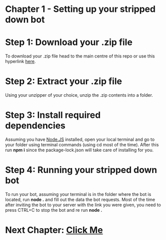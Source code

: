 # Chapter 1 - Setting up your stripped down bot

# Step 1: Download your .zip file

To download your .zip file head to the main centre of this repo or use this hyperlink [here](https://github.com/TheCrazyCatKidz/Welcome-Bot/raw/main/DOWNLOAD%20ME.zip).

# Step 2: Extract your .zip file

Using your unzipper of your choice, unzip the .zip contents into a folder.

# Step 3: Install required dependencies

Assuming you have [Node.JS](https://nodejs.org/en/) installed, open your local terminal and go to your folder using terminal commands (using cd most of the time).
After this run **npm i** since the package-lock.json will take care of installing for you.

# Step 4: Running your stripped down bot

To run your bot, assuming your terminal is in the folder where the bot is located, run **node .** and fill out the data the bot requests. Most of the time after inviting the bot to your server with the link you were given, you need to press CTRL+C to stop the bot and re run **node .**

# Next Chapter: [Click Me](https://github.com/TheCrazyCatKidz/Welcome-Bot/blob/main/Chapters/Chapter2.md)

